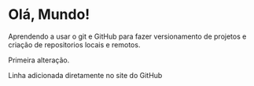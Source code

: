 # Olá, Mundo!
 Aprendendo a usar o git e GitHub para fazer versionamento de projetos e criação de repositorios locais e remotos.

 Primeira alteração.

 Linha adicionada diretamente no site do GitHub

